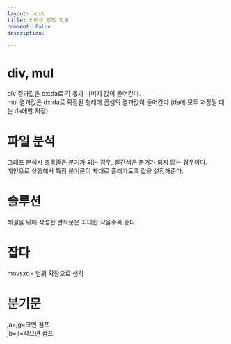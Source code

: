 ```yaml
---
layout: post
title: 리버싱 강의 5,6
comment: False
description: 

---
```


# div, mul  
div 결과값은 dx:da로 각 몫과 나머지 값이 들어간다.  
mul 결과값은 dx:da로 확장된 형태에 곱셈의 결과값이 들어간다.(da에 모두 저장될 때는 da에만 저장)  

# 파일 분석
그래프 분석시 초록줄은 분기가 되는 경우, 빨간색은 분기가 되지 않는 경우이다.  
메인으로 실행해서 특정 분기문이 제대로 흘러가도록 값을 설정해준다.  

# 솔루션  
해결을 위해 작성한 반복문은 최대한 작을수록 좋다.  

# 잡다  
movsxd= 범위 확장으로 생각  

# 분기문  
ja=jg=크면 점프  
jb=jl=작으면 점프  
